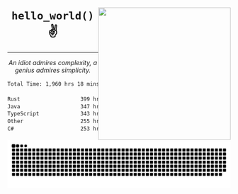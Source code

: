 <div text-align="center">
    <img src="https://i.imgur.com/h1q15Kt.gife" align="right" width="299" height="299">
    <h1 align="center"><code>hello_world()</code> ✌️</h1>
    <hr>
    <p align="center"><i>An idiot admires complexity, a genius admires simplicity.</i></p>
</div>

<!--START_SECTION:waka-->

```txt
Total Time: 1,960 hrs 18 mins

Rust                   399 hrs 27 mins ████▓░░░░░░░░░░░░░░░░░░░░   18.03 %
Java                   347 hrs 33 mins ████░░░░░░░░░░░░░░░░░░░░░   15.69 %
TypeScript             343 hrs 37 mins ████░░░░░░░░░░░░░░░░░░░░░   15.51 %
Other                  255 hrs 18 mins ███░░░░░░░░░░░░░░░░░░░░░░   11.52 %
C#                     253 hrs 12 mins ███░░░░░░░░░░░░░░░░░░░░░░   11.43 %
```

<!--END_SECTION:waka-->

<picture>
  <source media="(prefers-color-scheme: dark)" srcset="https://raw.githubusercontent.com/Somfic/Somfic/main/github-contribution-grid-snake-dark.svg">
  <source media="(prefers-color-scheme: light)" srcset="https://raw.githubusercontent.com/Somfic/Somfic/main/github-contribution-grid-snake.svg">
  <img alt="github contribution grid snake animation" src="https://raw.githubusercontent.com/Somfic/Somfic/main/github-contribution-grid-snake.svg">
</picture>
